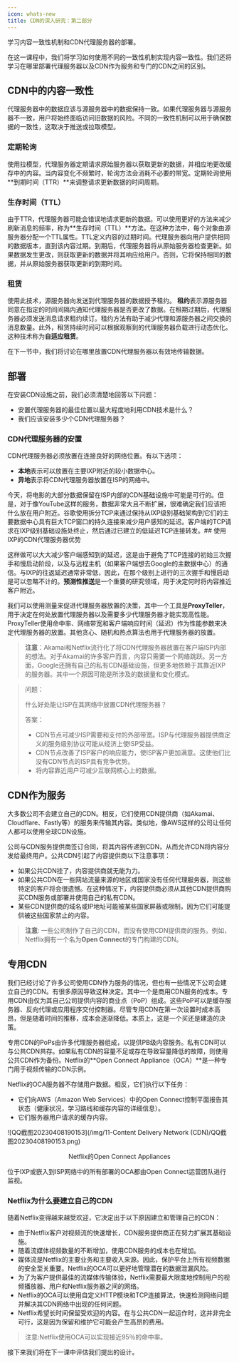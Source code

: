 ```yaml
---
icon: whats-new
title: CDN的深入研究：第二部分
---
```



学习内容一致性机制和CDN代理服务器的部署。

在这一课程中，我们将学习如何使用不同的一致性机制实现内容一致性。我们还将学习在哪里部署代理服务器以及CDN作为服务和专门的CDN之间的区别。

## CDN中的内容一致性

代理服务器中的数据应该与源服务器中的数据保持一致。如果代理服务器与源服务器不一致，用户将始终面临访问旧数据的风险。不同的一致性机制可以用于确保数据的一致性，这取决于推送或拉取模型。

### 定期轮询

使用拉模型，代理服务器定期请求原始服务器以获取更新的数据，并相应地更改缓存中的内容。当内容变化不频繁时，轮询方法会消耗不必要的带宽。定期轮询使用**到期时间（TTR）**来调整请求更新数据的时间周期。

### 生存时间（TTL）

由于TTR，代理服务器可能会错误地请求更新的数据。可以使用更好的方法来减少刷新消息的频率，称为**生存时间（TTL）**方法。在这种方法中，每个对象由源服务器分配一个TTL属性。TTL定义内容的过期时间。代理服务器向用户提供相同的数据版本，直到该内容过期。到期后，代理服务器将从原始服务器检查更新。如果数据发生更改，则获取更新的数据并将其响应给用户。否则，它将保持相同的数据，并从原始服务器获取更新的到期时间。

### 租赁

使用此技术，源服务器向发送到代理服务器的数据授予租约。 **租约**表示源服务器同意在指定的时间间隔内通知代理服务器是否更改了数据。在租期过期后，代理服务器必须发送消息请求租约续订。租约方法有助于减少代理和源服务器之间交换的消息数量。此外，租赁持续时间可以根据观察到的代理服务器负载进行动态优化。这种技术称为**自适应租赁**。

在下一节中，我们将讨论在哪里放置CDN代理服务器以有效地传输数据。

## 部署

在安装CDN设施之前，我们必须清楚地回答以下问题：

- 安置代理服务器的最佳位置以最大程度地利用CDN技术是什么？
- 我们应该安装多少个CDN代理服务器？

### CDN代理服务器的安置

CDN代理服务器必须放置在连接良好的网络位置。有以下选项：

- **本地**表示可以放置在主要IXP附近的较小数据中心。
- **异地**表示将CDN代理服务器放置在ISP的网络中。

今天，将电影的大部分数据保留在ISP内部的CDN基础设施中可能是可行的。但是，对于像YouTube这样的服务，数据非常大且不断扩展，很难确定我们应该把什么放在用户附近。谷歌使用拆分TCP来通过保持从IXP级别基础架构到它们的主要数据中心具有巨大TCP窗口的持久连接来减少用户感知的延迟。客户端的TCP请求在IXP级别基础设施处终止，然后通过已建立的低延迟TCP连接转发。## 使用IXP的CDN代理服务器优势

这样做可以大大减少客户端感知到的延迟，这是由于避免了TCP连接的初始三次握手和慢启动阶段，以及与远程主机（如果客户端想去Google的主数据中心）的通信。与IXP的往返延迟通常非常低，因此，在那个级别上进行的三次握手和慢启动是可以忽略不计的。**预测性推送**是一个重要的研究领域，用于决定何时将内容推近客户附近。

我们可以使用测量来促进代理服务器放置的决策，其中一个工具是**ProxyTeller**，用于决定在何处放置代理服务器以及需要多少代理服务器才能实现高性能。ProxyTeller使用命中率、网络带宽和客户端响应时间（延迟）作为性能参数来决定代理服务器的放置。其他贪心、随机和热点算法也用于代理服务器的放置。

> **注意**：Akamai和Netflix流行化了将CDN代理服务器放置在客户端ISP内部的想法。对于Akamai的许多客户而言，内容只需要一个网络跳跃。另一方面，Google还拥有自己的私有CDN基础设施，但更多地依赖于其靠近IXP的服务器。其中一个原因可能是所涉及的数据量和变化模式。

> 问题：
>
> 什么好处能让ISP在其网络中放置CDN代理服务器？
>
> 答案：
>
> * CDN节点可减少ISP需要和支付的外部带宽。ISP与代理服务器提供商定义的服务级别协议可能从经济上使ISP受益。
> * CDN节点改善了ISP客户的响应能力，使ISP客户更加满意。这使他们比没有CDN节点的ISP具有竞争优势。
> * 将内容靠近用户可减少互联网核心上的数据。

## CDN作为服务

大多数公司不会建立自己的CDN。相反，它们使用CDN提供商（如Akamai、Cloudflare、Fastly等）的服务来传输其内容。类似地，像AWS这样的公司让任何人都可以使用全球CDN设施。

公司与CDN服务提供商签订合同，将其内容传递到CDN，从而允许CDN将内容分发给最终用户。公共CDN引起了内容提供商以下注意事项：

- 如果公共CDN挂了，内容提供商就无能为力。
- 如果公共CDN在一些网站流量来源的地区或国家没有任何代理服务器，则这些特定的客户将会很遗憾。在这种情况下，内容提供商必须从其他CDN提供商购买CDN服务或部署并使用自己的私有CDN。
- 某些CDN提供商的域名或IP地址可能被某些国家屏蔽或限制，因为它们可能提供被这些国家禁止的内容。

> **注意**: 一些公司制作了自己的CDN，而没有使用CDN提供商的服务。例如，Netflix拥有一个名为**Open Connect**的专门构建的CDN。

## 专用CDN

我们已经讨论了许多公司使用CDN作为服务的情况，但也有一些情况下公司会建立自己的CDN。有很多原因导致这种决定。其中一个是商用CDN服务的成本。专用CDN由仅为其自己公司提供内容的商业点（PoP）组成。这些PoP可以是缓存服务器、反向代理或应用程序交付控制器。尽管专用CDN在第一次设置时成本高昂，但是随着时间的推移，成本会逐渐降低。本质上，这是一个买还是建造的决策。

专用CDN的PoPs由许多代理服务器组成，以提供PB级内容服务。私有CDN可以与公共CDN共存。如果私有CDN的容量不足或存在导致容量降低的故障，则使用公共CDN作为备份。Netflix的**Open Connect Appliance（OCA）**是一种专门用于视频传输的CDN示例。

Netflix的OCA服务器不存储用户数据。相反，它们执行以下任务：

- 它们向AWS（Amazon Web Services）中的Open Connect控制平面报告其状态（健康状况，学习路线和缓存内容的详细信息）。
- 它们服务器用户请求的缓存内容。

![QQ截图20230408190153](/img/11-Content Delivery Network (CDN)/QQ截图20230408190153.png)

<center>Netflix的Open Connect Appliances</center>

位于IXP或嵌入到ISP网络中的所有部署的OCA都由Open Connect运营团队进行监视。

### Netflix为什么要建立自己的CDN

随着Netflix变得越来越受欢迎，它决定出于以下原因建立和管理自己的CDN：
- 由于Netflix客户对视频流的快速增长，CDN服务提供商正在努力扩展其基础设施。
- 随着流媒体视频数量的不断增加，使用CDN服务的成本也在增加。
- 媒体流是Netflix的主要业务和主要收入来源。因此，保护平台上所有视频数据的安全至关重要。Netflix的OCA可以更好地管理潜在的数据泄漏风险。
- 为了为客户提供最佳的流媒体传输体验，Netflix需要最大限度地控制用户的视频播放器、用户和Netflix服务器之间的网络。
- Netflix的OCA可以使用自定义HTTP模块和TCP连接算法，快速检测网络问题并解决其CDN网络中出现的任何问题。
- Netflix希望长时间保留受欢迎的内容。在与公共CDN一起运作时，这并非完全可行，这是因为保留和维护它可能会产生高昂的费用。

> 注意:Netflix使用OCA可以实现接近95％的命中率。

接下来我们将在下一课中评估我们提出的设计。